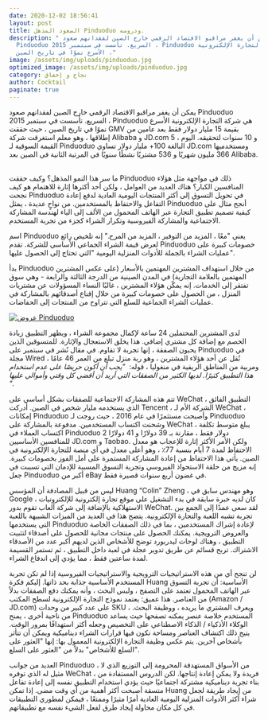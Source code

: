 ```yaml
---
date: 2020-12-02 18:56:41
layout: post
title: الصعود المذهل Pinduoduo ودروسه.
description: " يمكن أن يغفر مراقبو الاقتصاد الرقمي خارج الصين لفقدانهم صعود
  Pinduoduo السريع. تأسست في سبتمبر 2015 ، Pinduoduo هي شركة التجارة الإلكترونية
  الأسرع نموًا في تاريخ الصين ،"
image: /assets/img/uploads/pinduoduo.jpg
optimized_image: /assets/img/uploads/pinduoduo.jpg
category: نجاح و إخفاق
author: Cocktail
paginate: true
---
```

يمكن أن يغفر مراقبو الاقتصاد الرقمي خارج الصين لفقدانهم صعود Pinduoduo السريع. تأسست في سبتمبر 2015 ، Pinduoduo هي شركة التجارة الإلكترونية الأسرع نموًا في تاريخ الصين ، حيث حققت GMV بقيمة 15 مليار دولار فقط بعد عامين من إطلاقها ، وهو معلم استغرقت شركة Alibaba و JD.com 5 و 10 سنوات لتحقيقه. اليوم ، القيمة السوقية لـ Pinduoduo البالغة 100+ مليار دولار تساوي JD.com ومستخدميها 366 مليون شهريًا و 536 مشتريًا نشطًا سنويًا في المرتبة الثانية في الصين بعد Alibaba.   

ما سر هذا النمو المذهل؟ وكيف حققت Pinduoduo ذلك في مواجهة مثل هؤلاء المنافسين الكبار؟ هناك العديد من العوامل ، ولكن أحد أكثرها إثارة للاهتمام هو كيف نجحت Pinduoduo في تحويل التسوق إلى أكثر المنتجات اليومية العادية لدفع إعادة التفاعل والاحتفاظ بالمستخدمين. من نواحٍ عديدة ، يمثل Pinduoduo أنجح مثال على كيفية تصميم تطبيق التجارة عبر الهاتف المحمول من الألف إلى الياء لهندسة المشاركة الاجتماعية والمشاركة الفيروسية وتكرار الشراء كجزء من تجربة المستخدم. 

اسم Pinduoduo يعني "معًا ، المزيد من التوفير ، المزيد من المرح." إنه تلخيص رائع لعرض قيمة الشراء الجماعي الأساسي للشركة. تقدم Pinduoduo خصومات كبيرة على عمليات الشراء بالجملة للأدوات المنزلية اليومية "التي تحتاج إلى الحصول عليها". 

بدأ Pinduoduo من خلال استهداف المشترين المهتمين بالأسعار (على عكس المشترين المهتمين بالعلامة التجارية) في المدن الصينية من الدرجة الثالثة والرابعة - وهي سوق تفتقر إلى الخدمات. إنه يمكّن هؤلاء المشترين ، غالبًا النساء المسؤولات عن مشتريات المنزل ، من الحصول على خصومات كبيرة من خلال إقناع أصدقائهم بالمشاركة في عمليات الشراء الجماعية للسلع التي تتراوح من المنتجات إلى الحفاضات.

[![عروض Pinduoduo](https://thumbor.forbes.com/thumbor/960x0/https%3A%2F%2Fblogs-images.forbes.com%2Feladnatanson%2Ffiles%2F2019%2F12%2FPin-_Forbes-1200x669.jpg)](https://translate.googleusercontent.com/translate_c?depth=1&hl=en&pto=aue&rurl=translate.google.com&sl=en&sp=nmt4&tl=ar&u=https://blogs.forbes.com/eladnatanson/files/2019/12/Pin-_Forbes.png&usg=ALkJrhiUAov9q32G1N64nkHRVEv23Ntl4A)

لدى المشترين المحتملين 24 ساعة لإكمال مجموعة الشراء ، ويظهر التطبيق زيادة الخصم مع إضافة كل مشتري إضافي. هذا يخلق الاستعجال والإثارة. للمتسوقين الذين يحبون الصفقة ، إنها تجربة لا تقاوم. في مقال نُشر في سبتمبر على Pinduoduo في مجلة Wired ، نُقل عن أحد هؤلاء المشترين ، وهو ربة منزل تبلغ من العمر 46 عامًا ومربية من المناطق الريفية في منغوليا ، قوله:  *"يجب أن أكون حريصًا على عدم استخدام هذا التطبيق كثيرًا. لديها الكثير من الصفقات التي أريد أن أقضي كل وقتي وأموالي عليها ".* 

تتم هذه المشاركة الاجتماعية للصفقات بشكل أساسي على WeChat ، التطبيق الفائق الذي يستخدمه مليار شخص في الصين. أدركت Tencent ، الشركة الأم لـ WeChat ، إمكانات Pinduoduo وأصبحت مستثمرًا في عام 2016 ، حيث روجت لـ Pinduoduo وشحنت اكتساب المستخدمين. مدفوعة بالمشاركة على WeChat ، يبلغ متوسط ​​تكلفة اكتساب العملاء في Pinduoduo 2 دولار فقط ، مقارنة بـ 39 دولارًا و 41 دولارًا للمنافسين الأساسيين JD.com و Taobao. ولكن الأمر الأكثر إثارة للإعجاب هو معدل الاحتفاظ لمدة 7 أيام بنسبة 77٪ ، وهو أعلى معدل في أي منصة للتجارة الإلكترونية في الصين. يأتي هذا الاحتفاظ من إعادة المشاركة المستمرة على أمل الفوز بخصومات كبيرة. إنه مزيج من حلقة الاستحواذ الفيروسي وتجربة التسوق المسببة للإدمان التي تسببت في جعل Pinduoduo أكبر من eBay في غضون أربع سنوات قصيرة فقط. 

ليس من قبيل المصادفة أن المؤسس Huang “Colin” Zheng ، وهو مهندس سابق في Google ، كان لديه خبرة سابقة في بدء التشغيل على موقع تجارة إلكترونية للإلكترونيات الاستهلاكية بالإضافة إلى شركة ألعاب تقوم بدور WeChat. لقد سعى عمدًا إلى الجمع بين تجربة تشبه اللعبة والتجارة الإلكترونية. يتضح هذا في العديد من الميزات الشبيهة باللعبة التي يستخدمها Pinduoduo لإعادة إشراك المستخدمين ، بما في ذلك الصفقات الخاصة والعروض الترويجية. يمكنك الحصول على منتجات مجانية للحصول على أصدقاء لتثبيت التطبيق ، وهناك لوحات ليدربورد توضح للأشخاص الذين لديهم أكبر عدد من الأصدقاء الاشتراك. تربح قسائم عن طريق تدوير عجلة في لعبة داخل التطبيق ، ثم تستمر القسيمة لمدة ساعتين فقط ، مما يؤدي إلى اندفاع الشراء. 

لن تنجح أي من هذه الاستراتيجيات الترويجية والاستراتيجيات الفيروسية إذا لم تكن تجربة المستخدم الأساسية جذابة بحد ذاتها. إليكم فكرة Huang الأساسية: أن تجربة التسوق عبر الهاتف المحمول تعتمد على التصفح ، وليس البحث ، وأنه يمكنك دفع الصفقات بدلاً من العناصر. هذا عميق: يعتمد نموذج التجارة الإلكترونية لسطح المكتب (Amazon / JD.com) على عدد كبير من وحدات SKU ، ويعرف المشتري ما يريده ، ووظيفة البحث. من ناحية أخرى ، يمنح Pinduoduo المستخدم خلاصة عنصر يمكنه تصفحها حيث يساعد الوكلاء الأذكياء / الذكاء الاصطناعي على التخصيص وجعله أكثر استهدافًا بمرور الوقت. يتيح ذلك اكتشاف العناصر ومساحة تكون فيها قرارات الشراء ديناميكية ويمكن أن تتأثر بأشخاص آخرين. يتم عكس وظيفة التجارة الإلكترونية المعمول بها: إنها "العثور على السلع للأشخاص" بدلاً من "العثور على السلع".

العديد من جوانب Pinduoduo ، من الأسواق المستهدفة المحرومة إلى التوزيع الذي لا مثيل له الذي توفره WeChat ، فريدة ولا يمكن إعادة إنتاجها. لكن الدروس المستفادة من بناء تجربة ديناميكية مشتركة اجتماعيًا حيث يؤدي استخدام التطبيق نفسه إلى إعادة تفاعل متسقة أصبحت أكثر أهمية من أي وقت مضى. إذا تمكن Huang من إيجاد طريقة لجعل شراء أكثر الأدوات المنزلية اليومية العادية أمرًا مثيرًا وممتعًا ، فيمكن لمطوري التطبيقات في كل مكان محاولة إيجاد طرق لفعل الشيء نفسه مع تطبيقاتهم.